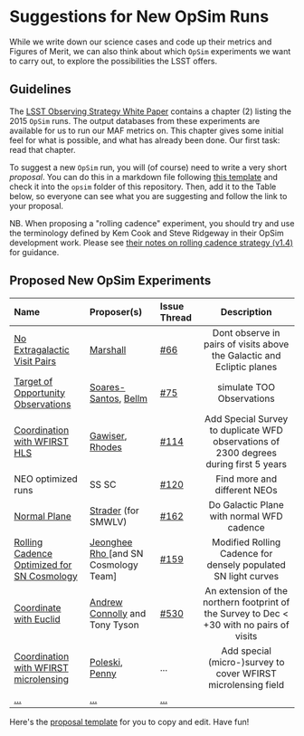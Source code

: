 # Suggestions for New OpSim Runs

While we write down our science cases and code up their metrics and
Figures of Merit, we can also think about which `OpSim` experiments
we want to carry out, to explore the possibilities the LSST offers.

## Guidelines

The [LSST Observing Strategy White Paper](https://github.com/LSSTScienceCollaborations/ObservingStrategy/raw/master/whitepaper/LSST_Observing_Strategy_White_Paper.pdf) contains a chapter (2) listing the 2015 `OpSim` runs. The output databases from these
experiments are available for us to run our MAF metrics on. This chapter gives some initial feel for what is possible, and what has already been done. Our first task: read that chapter.

To suggest a new `OpSim` run, you will (of course) need to write a very short *proposal*. You can do this in a markdown file following [this template](https://github.com/LSSTScienceCollaborations/ObservingStrategy/blob/master/opsim/Proposal_Template.md) and check it into the `opsim` folder of this repository. Then, add it to the Table below, so everyone can see what you are suggesting and follow the link to your proposal.

NB. When proposing a "rolling cadence" experiment, you should try and use the terminology defined by Kem Cook and Steve Ridgeway in their OpSim development work. Please see [their notes on rolling cadence strategy (v1.4)](https://docs.google.com/document/d/1OifCjqPMa76ErewS1zfY2KYjx0dBaY4KmXXnN3wm1GY/edit?usp=sharing) for guidance.


## Proposed New OpSim Experiments

 **Name**              | **Proposer(s)**       | **Issue Thread**| **Description**
:----------------------|:----------------------|:----------------|:----------------:
 [No Extragalactic Visit Pairs](https://github.com/LSSTScienceCollaborations/ObservingStrategy/blob/master/opsim/Proposal_NoExtragalacticVisitPairs.md) | [Marshall](https://github.com/drphilmarshall) | [#66](https://github.com/LSSTScienceCollaborations/ObservingStrategy/issues/66) | Dont observe in pairs of visits above the Galactic and Ecliptic planes
 [Target of Opportunity Observations](https://github.com/LSSTScienceCollaborations/ObservingStrategy/blob/master/opsim/Proposal_TOOObservations.md) | [Soares-Santos](https://github.com/soares-santos), [Bellm](https://github.com/soares-santos) | [#75](https://github.com/LSSTScienceCollaborations/ObservingStrategy/issues/75) | simulate TOO Observations
 [Coordination with WFIRST HLS](https://github.com/LSSTScienceCollaborations/ObservingStrategy/blob/master/opsim/Proposal_WFIRST-HLS.md) | [Gawiser](https://github.com/egawiser), [Rhodes](https://github.com/jasondrhodes) | [#114](https://github.com/LSSTScienceCollaborations/ObservingStrategy/issues/114) | Add Special Survey to duplicate WFD observations of 2300 degrees during first 5 years
NEO optimized runs | SS SC | [#120](https://github.com/LSSTScienceCollaborations/ObservingStrategy/issues/120) | Find more and different NEOs
[Normal Plane](https://github.com/LSSTScienceCollaborations/ObservingStrategy/blob/master/opsim/Proposal_GP.md) | [Strader](https://github.com/caprastro) (for SMWLV) | [#162](https://github.com/LSSTScienceCollaborations/ObservingStrategy/issues/162) | Do Galactic Plane with normal WFD cadence
 [Rolling Cadence Optimized for SN Cosmology](https://github.com/LSSTScienceCollaborations/ObservingStrategy/blob/master/opsim/Proposal_SN.md) | [Jeonghee Rho ](https://github.com/jhrlsst) [and SN Cosmology Team] | [#159](https://github.com/LSSTScienceCollaborations/ObservingStrategy/issues/159) | Modified Rolling Cadence for densely populated SN light curves
 [Coordinate with Euclid](https://github.com/LSSTScienceCollaborations/ObservingStrategy/blob/master/opsim/Proposal_Euclid.md) | [Andrew Connolly](https://github.com/connolly) and Tony Tyson | [#530](https://github.com/LSSTScienceCollaborations/ObservingStrategy/issues/530) | An extension of the northern footprint of the Survey to Dec < +30 with no pairs of visits
 [Coordination with WFIRST microlensing](https://github.com/LSSTScienceCollaborations/ObservingStrategy/blob/master/opsim/Proposal_WFIRST-micro.md) | [Poleski](https://github.com/rpoleski), [Penny](https://github.com/mtpenny) | ... | Add special (micro-)survey to cover WFIRST microlensing field
 [...](https://github.com/LSSTScienceCollaborations/ObservingStrategy/blob/master/opsim/) | [...](https://github.com/) | [...](https://github.com/LSSTScienceCollaborations/ObservingStrategy/issues/)
Here's the [proposal template](https://github.com/LSSTScienceCollaborations/ObservingStrategy/blob/master/opsim/Proposal_Template.md)
for you to copy and edit. Have fun!

